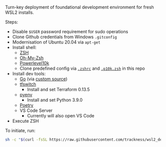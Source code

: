 Turn-key deployment of foundational development environment for fresh WSL2 installs.

Steps:
- Disable `$USER` password requirement for sudo operations
- Clone Github credentials from Windows `.gitconfig`
- Modernisation of Ubuntu 20.04 via `apt-get`
- Install shell:
  - [ZSH](https://github.com/ohmyzsh/ohmyzsh/wiki/Installing-ZSH)
  - [Oh-My-Zsh](https://github.com/ohmyzsh/ohmyzsh)
  - [Powerlevel10k](https://github.com/romkatv/powerlevel10k)
  - Clone predefined config via [`.zshrc`](https://github.com/trackness/wsl2_deploy/blob/master/.zshrc) and [`.p10k.zsh`](https://github.com/trackness/wsl2_deploy/blob/master/.p10k.zsh) in this repo
- Install dev tools:
  - [Go]() (via [custom source](https://launchpad.net/~longsleep/+archive/ubuntu/golang-backports))
  - [tfswitch](https://tfswitch.warrensbox.com/)
    - Install and set Terraform 0.13.5
  - [pyenv](https://github.com/pyenv/pyenv)
    - Install and set Python 3.9.0
  - [Poetry](https://python-poetry.org/)
  - VS Code Server
    - Currently will also open VS Code
- Execute ZSH

To initiate, run:

```sh
sh -c "$(curl -fsSL https://raw.githubusercontent.com/trackness/wsl2_deploy/master/deploy)"
```